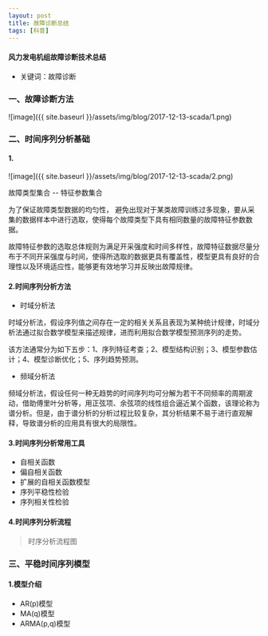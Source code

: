 ```yaml
---
layout: post
title: 故障诊断总结
tags: [科普]
---
```

#### 风力发电机组故障诊断技术总结

* 关键词：故障诊断

### 一、故障诊断方法

![image]({{ site.baseurl }}/assets/img/blog/2017-12-13-scada/1.png)

### 二、时间序列分析基础

#### 1.

![image]({{ site.baseurl }}/assets/img/blog/2017-12-13-scada/2.png)

故障类型集合 -- 特征参数集合

为了保证故障类型数据的均匀性， 避免出现对于某类故障训练过多现象，要从采集的数据样本中进行选取，使得每个故障类型下具有相同数量的故障特征参数数据。

故障特征参数的选取总体规则为满足开采强度和时间多样性，故障特征数据尽量分布于不同开采强度与时间，使得所选取的数据更具有覆盖性，模型更具有良好的合理性以及环境适应性，能够更有效地学习并反映出故障规律。

#### 2.时间序列分析方法

* 时域分析法

时域分析法，假设序列值之间存在一定的相关关系且表现为某种统计规律，时域分析法通过拟合数学模型来描述规律，进而利用拟合数学模型预测序列的走势。

该方法通常分为如下五步：1、序列特征考查；2、模型结构识别；3、模型参数估计；4、模型诊断优化；5、序列趋势预测。

* 频域分析法

频域分析法，假设任何一种无趋势的时间序列均可分解为若干不同频率的周期波动，借助傅里叶分析等，用正弦项、余弦项的线性组合逼近某个函数，该理论称为谱分析。但是，由于谱分析的分析过程比较复杂，其分析结果不易于进行直观解释，导致谱分析的应用具有很大的局限性。

#### 3.时间序列分析常用工具

* 自相关函数
* 偏自相关函数
* 扩展的自相关函数模型
* 序列平稳性检验
* 序列相关性检验

#### 4.时间序列分析流程

>时序分析流程图

### 三、平稳时间序列模型

#### 1.模型介绍

* AR(p)模型
* MA(q)模型
* ARMA(p,q)模型









